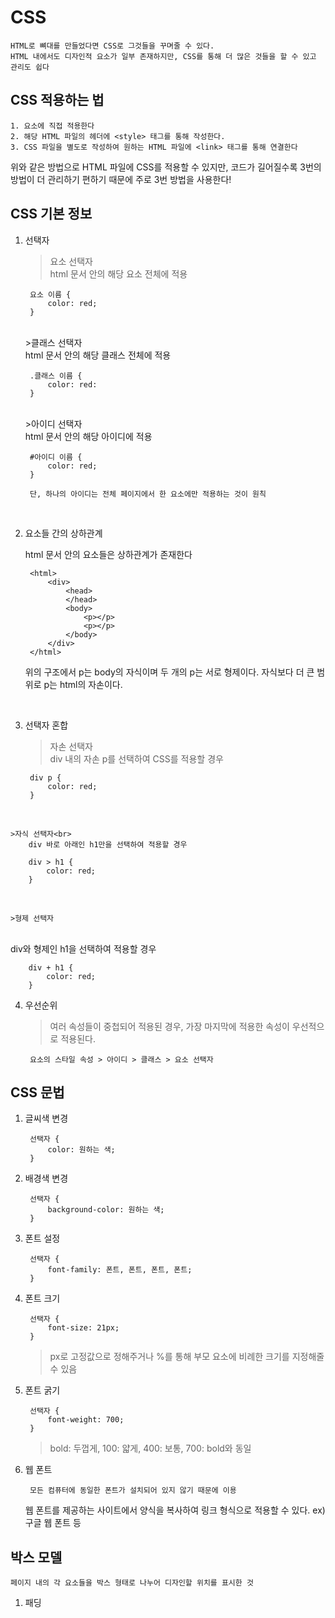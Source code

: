 # CSS

    HTML로 뼈대를 만들었다면 CSS로 그것들을 꾸며줄 수 있다.
    HTML 내에서도 디자인적 요소가 일부 존재하지만, CSS를 통해 더 많은 것들을 할 수 있고 관리도 쉽다

## CSS 적용하는 법

    1. 요소에 직접 적용한다
    2. 해당 HTML 파일의 헤더에 <style> 태그를 통해 작성한다.
    3. CSS 파일을 별도로 작성하여 원하는 HTML 파일에 <link> 태그를 통해 연결한다

위와 같은 방법으로 HTML 파일에 CSS를 적용할 수 있지만, 코드가 길어질수록 3번의 방법이 더 관리하기 편하기 때문에 주로 3번 방법을 사용한다!

## CSS 기본 정보

1. 선택자

    >요소 선택자<br>
        html 문서 안의 해당 요소 전체에 적용

        요소 이름 {
            color: red;
        }


    <br>
    >클래스 선택자<br>
        html 문서 안의 해당 클래스 전체에 적용

        .클래스 이름 {
            color: red:
        }

    <br>
    >아이디 선택자<br>
        html 문서 안의 해당 아이디에 적용

        #아이디 이름 {
            color: red;
        }

        단, 하나의 아이디는 전체 페이지에서 한 요소에만 적용하는 것이 원칙
<br>

2. 요소들 간의 상하관계

    html 문서 안의 요소들은 상하관계가 존재한다

        <html>
            <div>
                <head>
                </head>
                <body>
                    <p></p>
                    <p></p>
                </body>
            </div>
        </html>

    
    위의 구조에서 p는 body의 자식이며 두 개의 p는 서로 형제이다.
    자식보다 더 큰 범위로 p는 html의 자손이다.
<br>

3. 선택자 혼합

    >자손 선택자<br>
        div 내의 자손 p를 선택하여 CSS를 적용할 경우

        div p {
            color: red;
        }
<br>

    >자식 선택자<br>
        div 바로 아래인 h1만을 선택하여 적용할 경우

        div > h1 {
            color: red;
        }
<br>

    >형제 선택자
<br>
        div와 형제인 h1을 선택하여 적용할 경우

        div + h1 {
            color: red;
        }

4. 우선순위

    >여러 속성들이 중첩되어 적용된 경우, 가장 마지막에 적용한 속성이 우선적으로 적용된다.

        요소의 스타일 속성 > 아이디 > 클래스 > 요소 선택자


## CSS 문법

1. 글씨색 변경

        선택자 {
            color: 원하는 색;
        }

2. 배경색 변경

        선택자 {
            background-color: 원하는 색;
        }

3. 폰트 설정

        선택자 {
            font-family: 폰트, 폰트, 폰트, 폰트;
        }

4. 폰트 크기

        선택자 {
            font-size: 21px;
        }

    >px로 고정값으로 정해주거나 %를 통해 부모 요소에 비례한 크기를 지정해줄 수 있음

5. 폰트 굵기

        선택자 {
            font-weight: 700;
        }
    
    >bold: 두껍게, 100: 얇게, 400: 보통, 700: bold와 동일

6. 웹 폰트

        모든 컴퓨터에 동일한 폰트가 설치되어 있지 않기 때문에 이용

    웹 폰트를 제공하는 사이트에서 양식을 복사하여 링크 형식으로 적용할 수 있다.
    ex) 구글 웹 폰트 등


## 박스 모델

    페이지 내의 각 요소들을 박스 형태로 나누어 디자인할 위치를 표시한 것

1. 패딩
